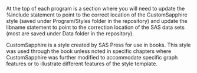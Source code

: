 At the top of each program is a section where you will need to update the %include statement to point to the correct location of the CustomSapphire style (saved under Program/Styles folder in the repository) and update the libname statement to point to the correction location of the SAS data sets (most are saved under Data folder in the repository).

CustomSapphire is a style created by SAS Press for use in books. This style was used through the book unless noted in specific chapters where CustomSapphire was further modified to accommodate specific graph features or to illustrate different features of the style template.
